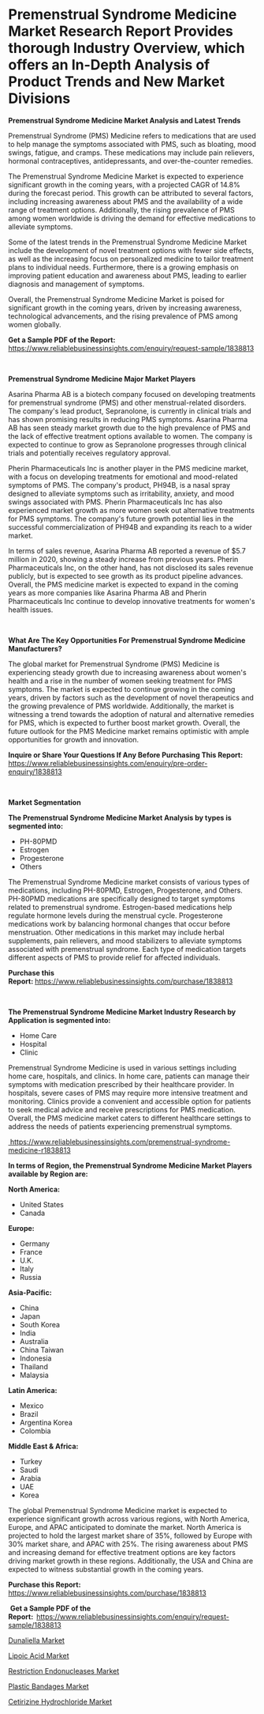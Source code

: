 <p><h1>Premenstrual Syndrome Medicine Market Research Report Provides thorough Industry Overview, which offers an In-Depth Analysis of Product Trends and New Market Divisions</h1></p><p><strong>Premenstrual Syndrome Medicine Market Analysis and Latest Trends</strong></p>
<p><p>Premenstrual Syndrome (PMS) Medicine refers to medications that are used to help manage the symptoms associated with PMS, such as bloating, mood swings, fatigue, and cramps. These medications may include pain relievers, hormonal contraceptives, antidepressants, and over-the-counter remedies.</p><p>The Premenstrual Syndrome Medicine Market is expected to experience significant growth in the coming years, with a projected CAGR of 14.8% during the forecast period. This growth can be attributed to several factors, including increasing awareness about PMS and the availability of a wide range of treatment options. Additionally, the rising prevalence of PMS among women worldwide is driving the demand for effective medications to alleviate symptoms.</p><p>Some of the latest trends in the Premenstrual Syndrome Medicine Market include the development of novel treatment options with fewer side effects, as well as the increasing focus on personalized medicine to tailor treatment plans to individual needs. Furthermore, there is a growing emphasis on improving patient education and awareness about PMS, leading to earlier diagnosis and management of symptoms.</p><p>Overall, the Premenstrual Syndrome Medicine Market is poised for significant growth in the coming years, driven by increasing awareness, technological advancements, and the rising prevalence of PMS among women globally.</p></p>
<p><strong>Get a Sample PDF of the Report:&nbsp;</strong> <a href="https://www.reliablebusinessinsights.com/enquiry/request-sample/1838813">https://www.reliablebusinessinsights.com/enquiry/request-sample/1838813</a></p>
<p>&nbsp;</p>
<p><strong>Premenstrual Syndrome Medicine Major Market Players</strong></p>
<p><p>Asarina Pharma AB is a biotech company focused on developing treatments for premenstrual syndrome (PMS) and other menstrual-related disorders. The company's lead product, Sepranolone, is currently in clinical trials and has shown promising results in reducing PMS symptoms. Asarina Pharma AB has seen steady market growth due to the high prevalence of PMS and the lack of effective treatment options available to women. The company is expected to continue to grow as Sepranolone progresses through clinical trials and potentially receives regulatory approval.</p><p>Pherin Pharmaceuticals Inc is another player in the PMS medicine market, with a focus on developing treatments for emotional and mood-related symptoms of PMS. The company's product, PH94B, is a nasal spray designed to alleviate symptoms such as irritability, anxiety, and mood swings associated with PMS. Pherin Pharmaceuticals Inc has also experienced market growth as more women seek out alternative treatments for PMS symptoms. The company's future growth potential lies in the successful commercialization of PH94B and expanding its reach to a wider market.</p><p>In terms of sales revenue, Asarina Pharma AB reported a revenue of $5.7 million in 2020, showing a steady increase from previous years. Pherin Pharmaceuticals Inc, on the other hand, has not disclosed its sales revenue publicly, but is expected to see growth as its product pipeline advances. Overall, the PMS medicine market is expected to expand in the coming years as more companies like Asarina Pharma AB and Pherin Pharmaceuticals Inc continue to develop innovative treatments for women's health issues.</p></p>
<p>&nbsp;</p>
<p><strong>What Are The Key Opportunities For Premenstrual Syndrome Medicine Manufacturers?</strong></p>
<p><p>The global market for Premenstrual Syndrome (PMS) Medicine is experiencing steady growth due to increasing awareness about women's health and a rise in the number of women seeking treatment for PMS symptoms. The market is expected to continue growing in the coming years, driven by factors such as the development of novel therapeutics and the growing prevalence of PMS worldwide. Additionally, the market is witnessing a trend towards the adoption of natural and alternative remedies for PMS, which is expected to further boost market growth. Overall, the future outlook for the PMS Medicine market remains optimistic with ample opportunities for growth and innovation.</p></p>
<p><strong>Inquire or Share Your Questions If Any Before Purchasing This Report:</strong> <a href="https://www.reliablebusinessinsights.com/enquiry/pre-order-enquiry/1838813">https://www.reliablebusinessinsights.com/enquiry/pre-order-enquiry/1838813</a></p>
<p>&nbsp;</p>
<p><strong>Market Segmentation</strong></p>
<p><strong>The Premenstrual Syndrome Medicine Market Analysis by types is segmented into:</strong></p>
<p><ul><li>PH-80PMD</li><li>Estrogen</li><li>Progesterone</li><li>Others</li></ul></p>
<p><p>The Premenstrual Syndrome Medicine market consists of various types of medications, including PH-80PMD, Estrogen, Progesterone, and Others. PH-80PMD medications are specifically designed to target symptoms related to premenstrual syndrome. Estrogen-based medications help regulate hormone levels during the menstrual cycle. Progesterone medications work by balancing hormonal changes that occur before menstruation. Other medications in this market may include herbal supplements, pain relievers, and mood stabilizers to alleviate symptoms associated with premenstrual syndrome. Each type of medication targets different aspects of PMS to provide relief for affected individuals.</p></p>
<p><strong>Purchase this Report:&nbsp;</strong><a href="https://www.reliablebusinessinsights.com/purchase/1838813">https://www.reliablebusinessinsights.com/purchase/1838813</a></p>
<p>&nbsp;</p>
<p><strong>The Premenstrual Syndrome Medicine Market Industry Research by Application is segmented into:</strong></p>
<p><ul><li>Home Care</li><li>Hospital</li><li>Clinic</li></ul></p>
<p><p>Premenstrual Syndrome Medicine is used in various settings including home care, hospitals, and clinics. In home care, patients can manage their symptoms with medication prescribed by their healthcare provider. In hospitals, severe cases of PMS may require more intensive treatment and monitoring. Clinics provide a convenient and accessible option for patients to seek medical advice and receive prescriptions for PMS medication. Overall, the PMS medicine market caters to different healthcare settings to address the needs of patients experiencing premenstrual symptoms.</p></p>
<p><a href="https://www.reliablebusinessinsights.com/premenstrual-syndrome-medicine-r1838813">&nbsp;https://www.reliablebusinessinsights.com/premenstrual-syndrome-medicine-r1838813</a></p>
<p><strong>In terms of Region, the Premenstrual Syndrome Medicine Market Players available by Region are:</strong></p>
<p>
    <p> <strong> North America: </strong>
        <ul>
            <li>United States</li>
            <li>Canada</li>
        </ul>
        </p> 
    <p> <strong> Europe: </strong>
        <ul>
            <li>Germany</li>
            <li>France</li>
            <li>U.K.</li>
            <li>Italy</li>
            <li>Russia</li>
        </ul>
        </p> 
    <p> <strong> Asia-Pacific: </strong>
        <ul>
            <li>China</li>
            <li>Japan</li>
            <li>South Korea</li>
            <li>India</li>
            <li>Australia</li>
            <li>China Taiwan</li>
            <li>Indonesia</li>
            <li>Thailand</li>
            <li>Malaysia</li>
        </ul>
        </p> 
    <p> <strong> Latin America: </strong>
        <ul>
            <li>Mexico</li>
            <li>Brazil</li>
            <li>Argentina Korea</li>
            <li>Colombia</li>
        </ul>
        </p> 
    <p> <strong> Middle East & Africa: </strong>
        <ul>
            <li>Turkey</li>
            <li>Saudi</li>
            <li>Arabia</li>
            <li>UAE</li>
            <li>Korea</li>
        </ul>
    </p>
    </p>
<p><p>The global Premenstrual Syndrome Medicine market is expected to experience significant growth across various regions, with North America, Europe, and APAC anticipated to dominate the market. North America is projected to hold the largest market share of 35%, followed by Europe with 30% market share, and APAC with 25%. The rising awareness about PMS and increasing demand for effective treatment options are key factors driving market growth in these regions. Additionally, the USA and China are expected to witness substantial growth in the coming years.</p></p>
<p><strong>Purchase this Report: </strong><a href="https://www.reliablebusinessinsights.com/purchase/1838813">https://www.reliablebusinessinsights.com/purchase/1838813</a></p>
<p>&nbsp;<strong>Get a Sample PDF of the Report:&nbsp;&nbsp;</strong><a href="https://www.reliablebusinessinsights.com/enquiry/request-sample/1838813">https://www.reliablebusinessinsights.com/enquiry/request-sample/1838813</a></p>
<p><strong></strong></p>
<p><p><a href="https://github.com/jakobeblake56/Market-Research-Report-List-1/blob/main/dunaliella-market.md">Dunaliella Market</a></p><p><a href="https://github.com/gdfhhhj/Market-Research-Report-List-6/blob/main/lipoic-acid-market.md">Lipoic Acid Market</a></p><p><a href="https://github.com/nathandecarvalho/Market-Research-Report-List-4/blob/main/restriction-endonucleases-market.md">Restriction Endonucleases Market</a></p><p><a href="https://github.com/julyju69/Market-Research-Report-List-4/blob/main/plastic-bandages-market.md">Plastic Bandages Market</a></p><p><a href="https://github.com/JosephWillisbXXgf/Market-Research-Report-List-1/blob/main/cetirizine-hydrochloride-market.md">Cetirizine Hydrochloride Market</a></p></p>